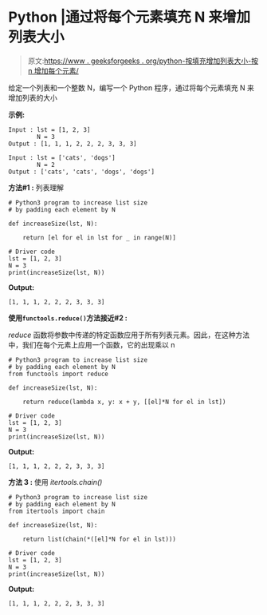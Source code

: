 # Python |通过将每个元素填充 N 来增加列表大小

> 原文:[https://www . geeksforgeeks . org/python-按填充增加列表大小-按 n 增加每个元素/](https://www.geeksforgeeks.org/python-increase-list-size-by-padding-each-element-by-n/)

给定一个列表和一个整数 N，编写一个 Python 程序，通过将每个元素填充 N 来增加列表的大小

**示例:**

```
Input : lst = [1, 2, 3]
        N = 3
Output : [1, 1, 1, 2, 2, 2, 3, 3, 3]

Input : lst = ['cats', 'dogs']
        N = 2
Output : ['cats', 'cats', 'dogs', 'dogs']

```

**方法#1 :** 列表理解

```
# Python3 program to increase list size 
# by padding each element by N

def increaseSize(lst, N):

    return [el for el in lst for _ in range(N)]

# Driver code
lst = [1, 2, 3]
N = 3
print(increaseSize(lst, N))
```

**Output:**

```
[1, 1, 1, 2, 2, 2, 3, 3, 3]

```

**使用`functools.reduce()`方法接近#2 :**

*reduce* 函数将参数中传递的特定函数应用于所有列表元素。因此，在这种方法中，我们在每个元素上应用一个函数，它的出现乘以 n

```
# Python3 program to increase list size 
# by padding each element by N
from functools import reduce

def increaseSize(lst, N):

    return reduce(lambda x, y: x + y, [[el]*N for el in lst])

# Driver code
lst = [1, 2, 3]
N = 3
print(increaseSize(lst, N))
```

**Output:**

```
[1, 1, 1, 2, 2, 2, 3, 3, 3]

```

**方法 3 :** 使用 *itertools.chain()*

```
# Python3 program to increase list size 
# by padding each element by N
from itertools import chain

def increaseSize(lst, N):

    return list(chain(*([el]*N for el in lst)))

# Driver code
lst = [1, 2, 3]
N = 3
print(increaseSize(lst, N))
```

**Output:**

```
[1, 1, 1, 2, 2, 2, 3, 3, 3]

```